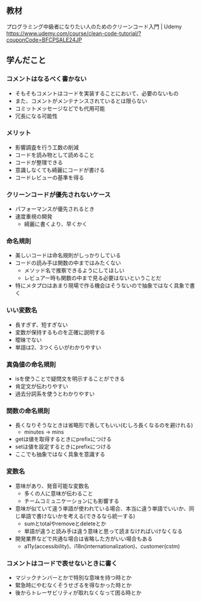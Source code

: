 ## 教材

プログラミング中級者になりたい人のためのクリーンコード入門 | Udemy
https://www.udemy.com/course/clean-code-tutorial/?couponCode=BFCPSALE24JP


## 学んだこと

### コメントはなるべく書かない

- そもそもコメントはコードを実装することにおいて、必要のないもの
- また、コメントがメンテナンスされているとは限らない
- コミットメッセージなどでも代用可能
- 冗長になる可能性

### メリット

- 影響調査を行う工数の削減
- コードを読み物として読めること
- コードが整理できる
- 意識しなくても綺麗にコードが書ける
- コードレビューの基準を得る

### クリーンコードが優先されないケース

- パフォーマンスが優先されるとき
- 速度重視の開発
    - 綺麗に書くより、早くかく

### 命名規則

- 美しいコードは命名規則がしっかりしている
- コードの読み手は関数の中まではみたくない
    - メソッド名で推察できるようにしてほしい
    - レビュアー時も関数の中まで見る必要はないということだ
- 特にメタプロはあまり現場で作る機会はそうないので抽象ではなく具象で書く

### いい変数名

- 長すぎず、短すぎない
- 変数が保持するものを正確に説明する
- 曖昧でない
- 単語は2、3つくらいがわかりやすい

### 真偽値の命名規則
- isを使うことで疑問文を明示することができる
- 肯定文が伝わりやすい
- 過去分詞系を使うとわかりやすい

### 関数の命名規則
- 長くなりそうなときは省略形で表してもいい(むしろ長くなるのを避けれる)
  - minutes -> mins
- getは値を取得するときにprefixにつける
- setは値を設定するときにprefixにつける
- ここでも抽象ではなく具象を意識する

### 変数名
- 意味があり、発音可能な変数名
  - 多くの人に意味が伝わること
  - チームコミュニケーションにも影響する
- 意味が似ていて違う単語が使われている場合、本当に違う単語でいいか、同じ単語で書けないかを考える(できるなら統一する)
  - sumとtotalやremoveとdeleteとか
  - 単語が違うと読み手は違う意味と思って読まなければいけなくなる
- 開発業界などで共通な場合は省略した方がいい場合もある
  - a11y(accessibility)、i18n(internationalization)、customer(cstm)

### コメントはコードで表せないときに書く
- マジックナンバーとかで特別な意味を持つ時とか
- 緊急時にやむなくそうせざるを得なかった時とか
- 後からトレーサビリティが取れなくなって困る時とか